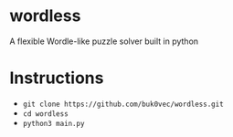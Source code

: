 # wordless
A flexible Wordle-like puzzle solver built in python

# Instructions
- `git clone https://github.com/buk0vec/wordless.git`
- `cd wordless`
- `python3 main.py`
